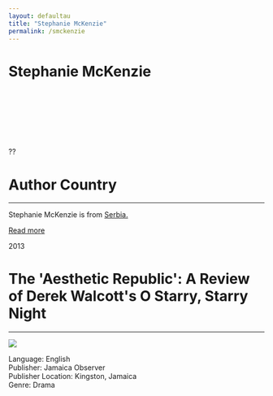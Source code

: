 ```yaml
---
layout: defaultau
title: "Stephanie McKenzie"
permalink: /smckenzie
---
```

<!-- partial:index.partial.html -->
<div class="content">
    <h1>Stephanie McKenzie</h1>
    <div class="quote">
        <div><img src=""></div>
    </div>
    <div class="timeline">
        <div style="padding-bottom:100px;"></div>
        <div class="block">
            <div class="date right"><p class="right">??</p></div>
            <div class="dot"></div>
            <div class="left first">
            <div class="author_country">
                <h1>Author Country</h1><hr>
        <div class="aclocation">    <p>Stephanie McKenzie is from <a href="http://localhost:4000/46">Serbia.</a></p></div>
              <div class="acreadmore">  <a href="#" target="_blank">Read more</a></div>
            </div>
            </div>
        </div>
        <div class="block">
            <div class="date left"><p class="left">2013</p></div>
            <div class="dot"></div>
            <div class="right">
                <h1>The 'Aesthetic Republic': A Review of Derek Walcott's O Starry, Starry Night</h1><hr>
                <p><img src="https://encrypted-tbn0.gstatic.com/images?q=tbn:ANd9GcQHowUgbYXQuWDSxS39N5TWw2Krbbrt2uyqfA&usqp=CAU"></p>
                <p>
                Language: English<br>
                Publisher: Jamaica Observer<br>
                Publisher Location: Kingston, Jamaica<br>
                Genre: Drama<br><br>
                </p>
            </div>
        </div>

</div>
<!-- partial -->
  <script src='https://cdnjs.cloudflare.com/ajax/libs/jquery/3.1.1/jquery.min.js'></script><script  src="assets/js/authorscript.js"></script>
